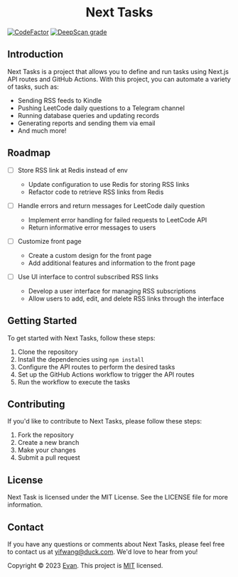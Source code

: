 <h1 align="center">Next Tasks</h1>

[![CodeFactor](https://www.codefactor.io/repository/github/navepnow/next-tasks/badge)](https://www.codefactor.io/repository/github/navepnow/next-tasks)
[![DeepScan grade](https://deepscan.io/api/teams/20904/projects/24382/branches/749531/badge/grade.svg)](https://deepscan.io/dashboard#view=project&tid=20904&pid=24382&bid=749531)

## Introduction

Next Tasks is a project that allows you to define and run tasks using Next.js API routes and GitHub Actions. With this project, you can automate a variety of tasks, such as:

- Sending RSS feeds to Kindle
- Pushing LeetCode daily questions to a Telegram channel
- Running database queries and updating records
- Generating reports and sending them via email
- And much more!

## Roadmap

- [ ] Store RSS link at Redis instead of env

  - Update configuration to use Redis for storing RSS links
  - Refactor code to retrieve RSS links from Redis

- [ ] Handle errors and return messages for LeetCode daily question

  - Implement error handling for failed requests to LeetCode API
  - Return informative error messages to users

- [ ] Customize front page

  - Create a custom design for the front page
  - Add additional features and information to the front page

- [ ] Use UI interface to control subscribed RSS links
  - Develop a user interface for managing RSS subscriptions
  - Allow users to add, edit, and delete RSS links through the interface

## Getting Started

To get started with Next Tasks, follow these steps:

1. Clone the repository
2. Install the dependencies using `npm install`
3. Configure the API routes to perform the desired tasks
4. Set up the GitHub Actions workflow to trigger the API routes
5. Run the workflow to execute the tasks

## Contributing

If you'd like to contribute to Next Tasks, please follow these steps:

1. Fork the repository
2. Create a new branch
3. Make your changes
4. Submit a pull request

## License

Next Task is licensed under the MIT License. See the LICENSE file for more information.

## Contact

If you have any questions or comments about Next Tasks, please feel free to contact us at <yifwang@duck.com>. We'd love to hear from you!

Copyright © 2023 [Evan](https://github.com/NavePnow).
This project is [MIT](https://github.com/NavePnow/Profiles/blob/master/LICENSE) licensed.
